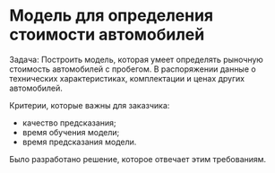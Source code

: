 # Модель для определения стоимости автомобилей
Задача: Построить модель, которая умеет определять рыночную стоимость автомобилей с пробегом. В распоряжении данные о технических характеристиках, комплектации и ценах других автомобилей.

Критерии, которые важны для заказчика:

- качество предсказания;
- время обучения модели;
- время предсказания модели.

Было разработано решение, которое отвечает этим требованиям.
